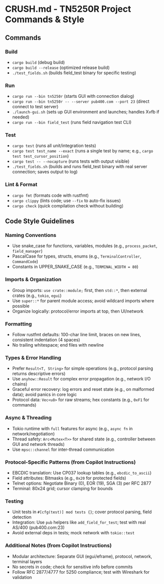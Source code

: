 # CRUSH.md - TN5250R Project Commands & Style

## Commands

### Build
- `cargo build` (debug build)
- `cargo build --release` (optimized release build)
- `./test_fields.sh` (builds field_test binary for specific testing)

### Run
- `cargo run --bin tn5250r` (starts GUI with connection dialog)
- `cargo run --bin tn5250r -- --server pub400.com --port 23` (direct connect to test server)
- `./launch-gui.sh` (sets up GUI environment and launches; handles Xvfb if needed)
- `cargo run --bin field_test` (runs field navigation test CLI)

### Test
- `cargo test` (runs all unit/integration tests)
- `cargo test test_name --exact` (runs a single test by name; e.g., `cargo test test_cursor_position`)
- `cargo test -- --nocapture` (runs tests with output visible)
- `./test_fields.sh` (builds and runs field_test binary with real server connection; saves output to log)

### Lint & Format
- `cargo fmt` (formats code with rustfmt)
- `cargo clippy` (lints code; use `--fix` to auto-fix issues)
- `cargo check` (quick compilation check without building)

## Code Style Guidelines

### Naming Conventions
- Use snake_case for functions, variables, modules (e.g., `process_packet`, `field_manager`)
- PascalCase for types, structs, enums (e.g., `TerminalController`, `CommandCode`)
- Constants in UPPER_SNAKE_CASE (e.g., `TERMINAL_WIDTH = 80`)

### Imports & Organization
- Group imports: `use crate::module;` first, then `std::*`, then external crates (e.g., `tokio`, `egui`)
- Use `super::*` for parent module access; avoid wildcard imports where possible
- Organize logically: protocol/error imports at top, then UI/network

### Formatting
- Follow rustfmt defaults: 100-char line limit, braces on new lines, consistent indentation (4 spaces)
- No trailing whitespace; end files with newline

### Types & Error Handling
- Prefer `Result<T, String>` for simple operations (e.g., protocol parsing returns descriptive errors)
- Use `anyhow::Result` for complex error propagation (e.g., network I/O chains)
- Graceful error recovery: log errors and reset state (e.g., on malformed data); avoid panics in core logic
- Protocol data: `Vec<u8>` for raw streams; hex constants (e.g., `0xF1` for commands)

### Async & Threading
- Tokio runtime with `full` features for async (e.g., `async fn` in network/negotiation)
- Thread safety: `Arc<Mutex<T>>` for shared state (e.g., controller between GUI and network threads)
- Use `mpsc::channel` for inter-thread communication

### Protocol-Specific Patterns (from Copilot Instructions)
- EBCDIC translation: Use CP037 lookup tables (e.g., `ebcdic_to_ascii`)
- Field attributes: Bitmasks (e.g., `0x20` for protected fields)
- Telnet options: Negotiate Binary (0), EOR (19), SGA (3) per RFC 2877
- Terminal: 80x24 grid; cursor clamping for bounds

### Testing
- Unit tests in `#[cfg(test)] mod tests {}`; cover protocol parsing, field detection
- Integration: Use `pub` helpers like `add_field_for_test`; test with real AS/400 (pub400.com:23)
- Avoid external deps in tests; mock network with `tokio::test`

### Additional Notes (from Copilot Instructions)
- Modular architecture: Separate GUI (egui/eframe), protocol, network, terminal layers
- No secrets in code; check for sensitive info before commits
- Follow RFC 2877/4777 for 5250 compliance; test with Wireshark for validation
